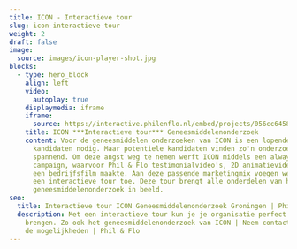 ```yaml
---
title: ICON - Interactieve tour
slug: icon-interactieve-tour
weight: 2
draft: false
image:
  source: images/icon-player-shot.jpg
blocks:
  - type: hero_block
    align: left
    video:
      autoplay: true
    displaymedia: iframe
    iframe:
      source: https://interactive.philenflo.nl/embed/projects/056cc645807e8fbb85880c90?iv_branded=1
    title: ICON ***Interactieve tour*** Geneesmiddelenonderzoek
    content: Voor de geneesmiddelen onderzoeken van ICON is een lopende stroom aan
      kandidaten nodig. Maar potentiele kandidaten vinden zo'n onderzoek vaak
      spannend. Om deze angst weg te nemen werft ICON middels een always-on
      campaign, waarvoor Phil & Flo testimonialvideo's, 2D animatievideo's en
      een bedrijfsfilm maakte. Aan deze passende marketingmix voegen we nu ook
      een interactieve tour toe. Deze tour brengt alle onderdelen van het
      geneesmiddelenonderzoek in beeld.
seo:
  title: Interactieve tour ICON Geneesmiddelenonderzoek Groningen | Phil & Flo
  description: Met een interactieve tour kun je je organisatie perfect in beeld
    brengen. Zo ook het geneesmiddelenonderzoek van ICON | Neem contact op voor
    de mogelijkheden | Phil & Flo
---
```

